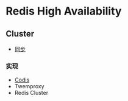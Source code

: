 # Redis High Availability

## Cluster
* [同步](cluster/Sync.md)

### 实现
* [Codis](codis/README.md)
* Twemproxy
* Redis Cluster

